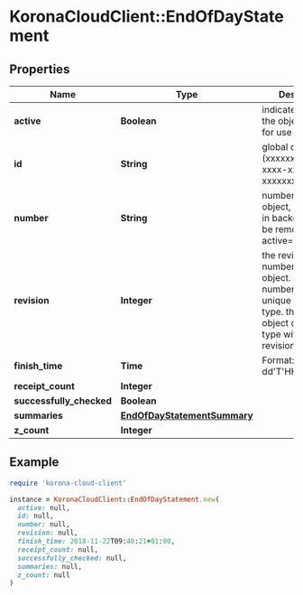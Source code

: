# KoronaCloudClient::EndOfDayStatement

## Properties

| Name | Type | Description | Notes |
| ---- | ---- | ----------- | ----- |
| **active** | **Boolean** | indicates whether the object is active for use or not | [optional][readonly] |
| **id** | **String** | global object uuid (xxxxxxxx-xxxx-xxxx-xxxx-xxxxxxxxxxxx) | [optional] |
| **number** | **String** | number of the object, like it is set in backoffice; will be removed when active&#x3D;false | [optional] |
| **revision** | **Integer** | the revision number of the object. revision numbers are unique per object-type. there is is no object of the same type with identical revision numbers. | [optional][readonly] |
| **finish_time** | **Time** | Format: yyyy-MM-dd&#39;T&#39;HH:mm:ssXXX | [optional] |
| **receipt_count** | **Integer** |  | [optional] |
| **successfully_checked** | **Boolean** |  | [optional] |
| **summaries** | [**EndOfDayStatementSummary**](EndOfDayStatementSummary.md) |  | [optional] |
| **z_count** | **Integer** |  | [optional] |

## Example

```ruby
require 'korona-cloud-client'

instance = KoronaCloudClient::EndOfDayStatement.new(
  active: null,
  id: null,
  number: null,
  revision: null,
  finish_time: 2018-11-22T09:40:21+01:00,
  receipt_count: null,
  successfully_checked: null,
  summaries: null,
  z_count: null
)
```

